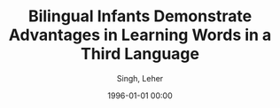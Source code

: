 ---
layout: post
title: Bilingual Infants Demonstrate Advantages in Learning Words in a Third Language

date: 1996-01-01 00:00
author: Singh, Leher
journal: Child Development

link: https://doi.org/10.1111/cdev.12852

year: 2018
---